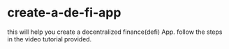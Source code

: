 # create-a-de-fi-app
this will help you create a decentralized finance(defi) App.
follow the steps in the video tutorial provided.
